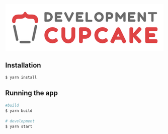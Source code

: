![logo](./src/assets/img.png)

## Installation

```bash
$ yarn install
```
## Running the app

```bash
#build
$ yarn build

# development
$ yarn start
```